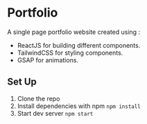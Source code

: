 # Portfolio
A single page portfolio website created using :
- ReactJS for building different components.
- TailwindCSS for styling components.
- GSAP for animations.

## Set Up
1. Clone the repo
2. Install dependencies with npm
	`npm install`
3. Start dev server
	`npm start`
